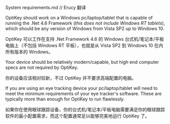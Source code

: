 System requirements.md // Erucy 翻译

OptiKey should work on a Windows pc/laptop/tablet that is capable of running the .Net 4.6 Framework (*this does not include Windows RT tablets*), which should be any version of Windows from Vista SP2 up to Windows 10. 

OptiKey 可以工作在支持 .Net Framework 4.6 的 Windows 台式机/笔记本/平板电脑上（不包括 Windows RT 平板），也就是从 Vista SP2 到 Windows 10 在内所有版本的 Windows。

Your device should be relatively modern/capable, but high end computer specs are not required by OptiKey.

你的设备应该相对较新，不过 OptiKey 并不要求高端配置的电脑。

If you are using an eye tracking device your pc/laptop/tablet will need to meet the minimum requirements of your eye tracker's software. These are typically more than enough for OptiKey to run flawlessly.

如果你在使用眼球跟踪设备，你的台式机/笔记本/平板电脑需要满足你的眼球跟踪软件的最小配置需求，而这个配置通常足以能够完美地运行 OptiKey 了。